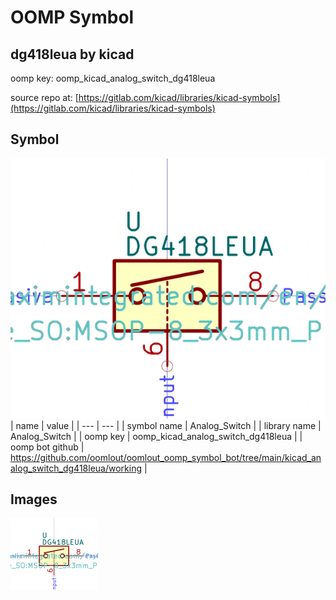 # OOMP Symbol  
## dg418leua  by kicad  
  
oomp key: oomp_kicad_analog_switch_dg418leua  
  
source repo at: [https://gitlab.com/kicad/libraries/kicad-symbols](https://gitlab.com/kicad/libraries/kicad-symbols)  
## Symbol  
  
[![working.png](working_600.png)](working.png)  
| name | value | 
| --- | --- | 
| symbol name | Analog_Switch | 
| library name | Analog_Switch | 
| oomp key | oomp_kicad_analog_switch_dg418leua | 
| oomp bot github | https://github.com/oomlout/oomlout_oomp_symbol_bot/tree/main/kicad_analog_switch_dg418leua/working | 
## Images  
  
[![working.png](working_140.png)](working.png)  
